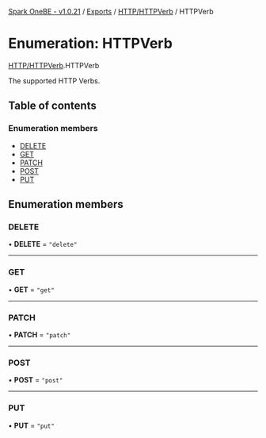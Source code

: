 [Spark OneBE - v1.0.21](../README.md) / [Exports](../modules.md) / [HTTP/HTTPVerb](../modules/HTTP_HTTPVerb.md) / HTTPVerb

# Enumeration: HTTPVerb

[HTTP/HTTPVerb](../modules/HTTP_HTTPVerb.md).HTTPVerb

The supported HTTP Verbs.

## Table of contents

### Enumeration members

- [DELETE](HTTP_HTTPVerb.HTTPVerb.md#delete)
- [GET](HTTP_HTTPVerb.HTTPVerb.md#get)
- [PATCH](HTTP_HTTPVerb.HTTPVerb.md#patch)
- [POST](HTTP_HTTPVerb.HTTPVerb.md#post)
- [PUT](HTTP_HTTPVerb.HTTPVerb.md#put)

## Enumeration members

### DELETE

• **DELETE** = `"delete"`

___

### GET

• **GET** = `"get"`

___

### PATCH

• **PATCH** = `"patch"`

___

### POST

• **POST** = `"post"`

___

### PUT

• **PUT** = `"put"`
